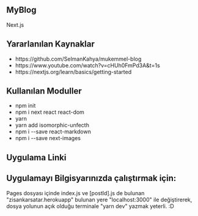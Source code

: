 ## MyBlog
Next.js

## Yararlanılan Kaynaklar
<ul>
  <li>https://github.com/SelmanKahya/mukemmel-blog</li>
  <li>https://www.youtube.com/watch?v=cHUh0FmPd3A&t=1s</li>
  <li>https://nextjs.org/learn/basics/getting-started</li>
</ul>

## Kullanılan Moduller

<ul>
  <li>npm init</li>
  <li>npm i next react react-dom</li>
  <li>yarn</li>
  <li>yarn add isomorphic-unfecth</li>
  <li>npm i --save react-markdown</li>
  <li>npm i --save next-images</li>
</ul>

## Uygulama Linki

## Uygulamayı Bilgisyarınızda çalıştırmak için:

Pages dosyası içinde index.js ve [postId].js de bulunan "zisankarsatar.herokuapp" bulunan yere "localhost:3000" ile değiştirerek,
dosya yolunun açık olduğu terminale "yarn dev" yazmak yeterli. :D
